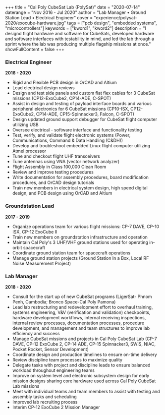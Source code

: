 +++
title = "Cal Poly CubeSat Lab (PolySat)"
date = "2020-07-14"
daterange = "Nov 2016 - Jul 2020"
author = "Lab Manager • Ground Station Lead • Electrical Engineer"
cover = "experience/polysat-2020/exocube-hardware.jpg"
tags = ["pcb design", "embedded systems", "microcontrollers"]
keywords = ["kword1", "kword2"]
description = "I designd flight hardware and software for CubeSats, developed hardware and software interfaces with testability in mind, and led the lab through a sprint where the lab was producing multiple flagship missions at once."
showFullContent = false
+++

### Electrical Engineer

__2016 - 2020__

- Rigid and Flexible PCB design in OrCAD and Altium
- Lead electrical design reviews
- Design and test side panels and custom flat flex cables for 3 CubeSat missions (CP12-ExoCube2, CP14-ADE, C-SPOT)
- Assist in design and testing of payload interface boards and various peripheral electronics for 6 CubeSat missions (CP10-ISX, CP12-ExoCube2, CP14-ADE, CP15-Spinnacker3, Falcon, C-SPOT)
- Design updated ground support debugger for CubeSat flight computer utilizing USB
- Oversee electrical - software interface and functionality testing
- Test, verify, and validate flight electronic systems (Power, Communications, Command & Data Handling (C&DH))
- Develop and troubleshoot embedded Linux flight computer utilizing Atmel processor
- Tune and checkout flight UHF transceivers
- Tune antennas using VNA (vector network analyzer)
- Flight Assembly in Class 100,000 Clean Room
- Review and improve testing procedures
- Write documentation for assembly procedures, board modification procedures, and OrCAD design tutorials
- Train new members in electrical system design, high speed digital design, and PCB design using OrCAD and Altium


### Groundstation Lead

__2017 - 2019__

- Organize operations team for various flight missions: CP-7 DAVE, CP-10 ISX, CP-12 ExoCube II
- Train new members on groundstation infrastructure and operation
- Maintain Cal Poly's 3 UHF/VHF ground stations used for operating in-orbit spacecraft
- Coordinate ground station team for spacecraft operations
- Manage ground station projects (Ground Station In a Box, Local RF Noise Measurement Project)

### Lab Manager

__2018 - 2020__

- Consult for the start up of new CubeSat programs (LigerSat- Phnom Penh, Cambodia; Bronco Space-Cal Poly Pamona)
- Lead lab restructuring and redevelopment effort to overhaul training, systems engineering, V&V (verification and validation) checkpoints, hardware development workflows, internal receiving inspections, internal review processes, documentation processes, procedure development, and management and team structures to improve lab efficiency and success
- Manage CubeSat missions and projects in Cal Poly CubeSat Lab (CP-7 DAVE, CP-12 ExoCube 2, CP-14 ADE, CP-15 Spinnacker3, SWIS, NIAC, Pocket Rocket, Sensor Development)
- Coordinate design and production timelines to ensure on-time delivery
- Review discipline team processes to maximize quality
- Delegate tasks with project and discipline leads to ensure balanced workload throughout engineering teams
- Improve on system level and electronic subsystem design for early mission designs sharing core hardware used across Cal Poly CubeSat Lab missions
- Meet with individual teams and team members to assist with testing and assembly tasks and scheduling
- Improved lab recruiting process
- Interim CP-12 ExoCube 2 Mission Manager
